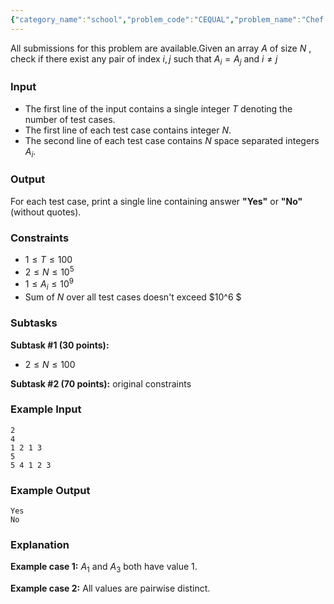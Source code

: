 ```yaml
---
{"category_name":"school","problem_code":"CEQUAL","problem_name":"Chef and Distinct Numbers","languages_supported":{"0":"C","1":"CPP14","2":"JAVA","3":"PYTH","4":"PYTH 3.6","5":"PYPY","6":"CS2","7":"PAS fpc","8":"PAS gpc","9":"RUBY","10":"PHP","11":"GO","12":"NODEJS","13":"HASK","14":"rust","15":"SCALA","16":"swift","17":"D","18":"PERL","19":"FORT","20":"WSPC","21":"ADA","22":"CAML","23":"ICK","24":"BF","25":"ASM","26":"CLPS","27":"PRLG","28":"ICON","29":"SCM qobi","30":"PIKE","31":"ST","32":"NICE","33":"LUA","34":"BASH","35":"NEM","36":"LISP sbcl","37":"LISP clisp","38":"SCM guile","39":"JS","40":"ERL","41":"TCL","42":"kotlin","43":"PERL6","44":"TEXT","45":"SCM chicken","46":"PYP3","47":"CLOJ","48":"R","49":"COB","50":"FS"},"max_timelimit":2,"source_sizelimit":50000,"problem_author":"l_returns","problem_tester":null,"date_added":"28-05-2019","tags":{"0":"l_returns"},"time":{"view_start_date":1541359800,"submit_start_date":1541359800,"visible_start_date":1541359800,"end_date":1735669800},"is_direct_submittable":false,"layout":"problem"}
---
```

<span class="solution-visible-txt">All submissions for this problem are available.</span>Given an array $A$ of size $N$ , check if there exist any pair of index $i,j$ such that $A_i = A_j$ and $i \neq j$

### Input
- The first line of the input contains a single integer $T$ denoting the number of test cases.   
- The first line of each test case contains integer $N$.    
- The second line of each test case contains $N$ space separated integers $A_i$. 
 
### Output
For each test case, print a single line containing answer **"Yes"** or **"No"** (without quotes).  
 
### Constraints
- $1 \le T \le 100$
- $2 \le N \le 10^5$
- $1 \le A_i \le 10^9$   
- Sum of $N$ over all test cases doesn't exceed $10^6 $   
 
### Subtasks
**Subtask #1 (30 points):**
- $2 \le N \le 100$

**Subtask #2 (70 points):** original constraints
  
### Example Input
```
2
4
1 2 1 3
5
5 4 1 2 3
```

### Example Output
```
Yes
No
```

### Explanation
**Example case 1:** 
$A_1$  and  $A_3$ both have value 1. 

**Example case 2:** 
All values are pairwise distinct. 
